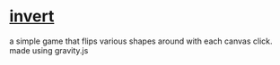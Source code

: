 # [invert](https://michaelj916.github.io/invert/)
a simple game that flips various shapes around with each canvas click. made using gravity.js 
